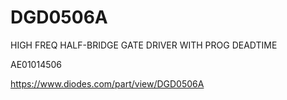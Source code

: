 # DGD0506A
HIGH FREQ HALF-BRIDGE GATE DRIVER WITH PROG DEADTIME

AE01014506

https://www.diodes.com/part/view/DGD0506A
